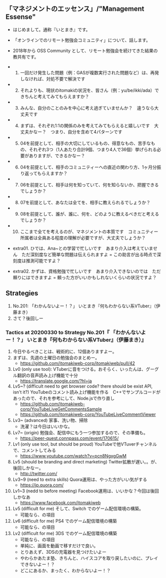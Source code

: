 ## 「マネジメントのエッセンス」/"Management Essense"

- はじめまして。通称『いとまき』です。
- 「オンラインでのリモート勉強会コミュニティ」について、話します。
- 2018年から OSS Community として、リモート勉強会を続けてきた結果の教共有です。

- 01. 一回だけ発生した問題（例：GASが複数実行された問題など）は、再発しなければ、対処不要で解決です
- 02. それよりも、現状のitomakiの状況を、皆さん（例：yu/be/ikki/ada）できちんと考えてみてもらえますか？
- 03. みんな、自分のことのみを中心に考え過ぎていませんか？　違うなら大丈夫です
- 04. まずは、それぞれ1:1の関係のみを考えてみてもらえると嬉しいです　大丈夫かなー？　つまり、自分を含めて4パターンです
- 05. 04を前提として、相手の大切にしているもの、得意なもの、苦手なもの、それぞれ3つ（1人あたり合計9個、つまり4人で36個）挙げられる必要がありますが、できるかなー？
- 06. 04を前提として、相手のコミュニティーへの直近の関わり方、1ヶ月分振り返ってもらえますか？
- 07. 06を前提として、相手は何を知っていて、何を知らないか、把握できるでしょうか？
- 08. 07を前提として、あなたは全てを、相手に教えられるでしょうか？
- 09. 08を前提として、誰が、誰に、何を、どのように教えるべきだと考えるでしょうか？
- 10. ここまで全てを考えるのが、マネジメントの本質です　コミュニティー所属者は全員ある程度の理解が必要ですが、大丈夫でしょうか？
- extra01. ひでは、Ana~との学習で忙しいです　あまり介入は考えていません　ただ深刻度など簡単な問題は伝えられますよ = この助言が出る時点で深刻度は推測可能ですよ？
- extra02. かずは、資格勉強で忙しいです　あまり介入できないのでは　ただ頼りにはできますよ = 頼った方がいいかもしれないくらいの状況ですよ？


## Strategies

1. No.201: 「わかんないよー！？」 いとまき『何もわからない系VTuber』（伊藤まき）
1. さて？後回しー

### Tactics at 20200330 to Strategy No.201『 「わかんないよー！？」 いとまき『何もわからない系VTuber』（伊藤まき）』

1. 今日やるべきことは、戦術的に、12個ありますよー。
1. まずは、先週の土曜日の勉強会のまとめー。
    - https://github.com/itomakiweb-corp/itomakiweb/pull/42
1. Lv0 (only use tool): VTuberに音をつける。おそらく、いったんは、グーグル翻訳の音声読み上げ機能で十分
    - https://translate.google.com/?hl=ja
1. Lv5~? (difficult need to get browser code? there should be exist API, isn't it?) YouTubeのコメント読み上げ機能を作る　C++でサンプルコードがあったので、それを参考にして、Node.jsで作り直し
    - https://github.com/itomakiweb-corp/YouTubeLiveGetCommentsSample
    - https://github.com/itomakiweb-corp/YouTubeLiveCommentViewer
1. Lv3~ (advanced) 家事、洗い物、掃除
    - 洗濯？は今日はいいかな。
1. Lv7~ (origin) 勉強会、配信中にもう一つ参加するので、その準備も。
    - https://peer-quest.connpass.com/event/170615/
1. Lv1 (only use tool, but should be proud) YouTubeで他VTuverチャンネルで、コメントしてみる
    - https://www.youtube.com/watch?v=pcn8NgxgGwM
1. Lv5 (should be branding and direct marketing) Twitter拡散が遅い。。が、後回しかなー。
    - http://twitter.com/
1. Lv3~9 (need to extra skills) Quora運用は、やった方がいい気がする
    - https://jp.quora.com/
1. Lv1~3 (nedd to before meeting) Facebook運用は、いいかな？今回は後回しかなあ
    - https://www.facebook.com/itomakiweb
1. Lv5 (difficult for me) そして、Switch でのゲーム配信環境の構築。
    - 可能なら、の項目
1. Lv6 (difficult for me) PS4 でのゲーム配信環境の構築
    - 可能なら、の項目
1. Lv2 (difficult for me) 3DS でのゲーム配信環境の構築
    - 可能なら、の項目
    - 単純に、画面を動画で移すだけで良い。
    - とりあえず、3DSの充電器を見つけたいよー
    - やわらかあたま塾、きちんと、ハイスコアを取り戻したいのに、プレイできないよー！？
    - どこにあるか、まったく、わからないよー！？

